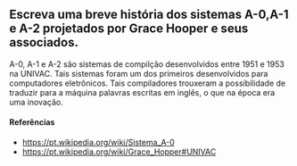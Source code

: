 ## Escreva uma breve história dos sistemas A-0,A-1 e A-2 projetados por Grace Hooper e seus associados.

 A-0, A-1 e A-2 são sistemas de compilção desenvolvidos entre 1951 e 1953 na UNIVAC. Tais sistemas foram um dos primeiros desenvolvidos para computadores eletrônicos. Tais compiladores trouxeram a possibilidade de traduzir para a máquina palavras escritas em inglês, o que na época era uma inovação.

#### Referências
 - https://pt.wikipedia.org/wiki/Sistema_A-0
 - https://pt.wikipedia.org/wiki/Grace_Hopper#UNIVAC
